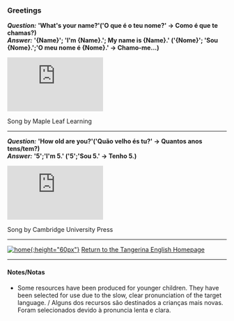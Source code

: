 ### Greetings   
<!---->  

***Question:*** **'What's your name?'('O que é o teu nome?' -> Como é que te chamas?)**  
***Answer:*** **'{Name}'; 'I'm {Name}.'; My name is {Name}.' ('{Nome}'; 'Sou {Nome}.';'O meu nome é {Nome}.' -> Chamo-me...)**  

<iframe width="220" height="124" src="https://www.youtube.com/embed/Uv1JkBL5728" frameborder="0" allow="accelerometer; autoplay; encrypted-media; gyroscope; picture-in-picture" allowfullscreen></iframe>    

Song by Maple Leaf Learning  

***  

***Question:*** **'How old are you?'('Quão velho és tu?' -> Quantos anos tens/tem?)**  
***Answer:*** **'5';'I'm 5.' ('5';'Sou 5.' -> Tenho 5.)**  

<iframe width="220" height="124" src="https://www.youtube.com/embed/--O_H6PU0ZA" frameborder="0" allow="accelerometer; autoplay; clipboard-write; encrypted-media; gyroscope; picture-in-picture" allowfullscreen></iframe>  

Song by Cambridge University Press  

***
[![home](https://1blockatatime.github.io/English/images/home.png){:height="60px"}](https://tangerina-pt.github.io/English) [Return to the Tangerina English Homepage](https://tangerina-pt.github.io/English)

***

#### Notes/Notas
* Some resources have been produced for younger children. They have been selected for use due to the slow, clear pronunciation of the target language. / Alguns dos recursos são destinados a crianças mais novas. Foram selecionados devido à pronuncia lenta e clara.
